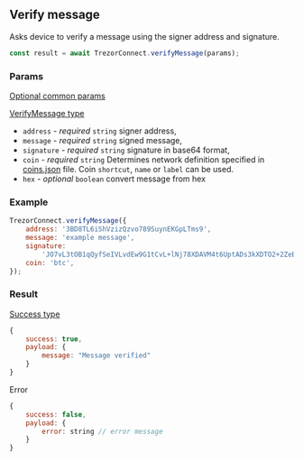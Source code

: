 ## Verify message

Asks device to
verify a message using the signer address and signature.

```javascript
const result = await TrezorConnect.verifyMessage(params);
```

### Params

[Optional common params](commonParams.md)

[VerifyMessage type](https://github.com/trezor/trezor-suite/blob/develop/packages/connect/src/types/api/bitcoin/index.ts)

-   `address` - _required_ `string` signer address,
-   `message` - _required_ `string` signed message,
-   `signature` - _required_ `string` signature in base64 format,
-   `coin` - _required_ `string` Determines network definition specified in [coins.json](https://github.com/trezor/trezor-suite/blob/develop/packages/connect-common/files/coins.json) file. Coin `shortcut`, `name` or `label` can be used.
-   `hex` - _optional_ `boolean` convert message from hex

### Example

```javascript
TrezorConnect.verifyMessage({
    address: '3BD8TL6iShVzizQzvo789SuynEKGpLTms9',
    message: 'example message',
    signature:
        'JO7vL3tOB1qQyfSeIVLvdEw9G1tCvL+lNj78XDAVM4t6UptADs3kXDTO2+2ZeEOLFL4/+wm+BBdSpo3kb3Cnsas=',
    coin: 'btc',
});
```

### Result

[Success type](https://github.com/trezor/trezor-suite/blob/develop/packages/transport/src/types/messages.ts)

```javascript
{
    success: true,
    payload: {
        message: "Message verified"
    }
}
```

Error

```javascript
{
    success: false,
    payload: {
        error: string // error message
    }
}
```
